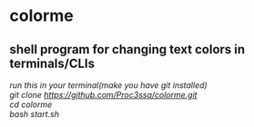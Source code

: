 # colorme
## shell program for changing text colors in terminals/CLIs

*run this in your terminal(make you have git installed)* \
*git clone https://github.com/Proc3ssa/colorme.git* \
*cd colorme* \
*bash start.sh*
